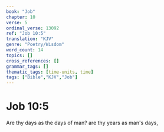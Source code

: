 ```yaml
---
book: "Job"
chapter: 10
verse: 5
ordinal_verse: 13092
ref: "Job 10:5"
translation: "KJV"
genre: "Poetry/Wisdom"
word_count: 14
topics: []
cross_references: []
grammar_tags: []
thematic_tags: [time-units, time]
tags: ["Bible","KJV","Job"]
---
```


# Job 10:5

Are thy days as the days of man? are thy years as man's days,
